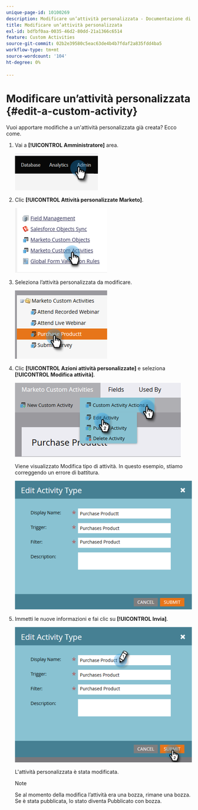 ```yaml
---
unique-page-id: 10100269
description: Modificare un’attività personalizzata - Documentazione di Marketo - Documentazione del prodotto
title: Modificare un’attività personalizzata
exl-id: bdfbf0aa-0035-46d2-80dd-21a1366c6514
feature: Custom Activities
source-git-commit: 02b2e39580c5eac63de4b4b7fdaf2a835fdd4ba5
workflow-type: tm+mt
source-wordcount: '104'
ht-degree: 0%

---
```


# Modificare un’attività personalizzata {#edit-a-custom-activity}

Vuoi apportare modifiche a un&#39;attività personalizzata già creata? Ecco come.

1. Vai a **[!UICONTROL Amministratore]** area.

   ![](assets/edit-a-custom-activity-1.png)

1. Clic **[!UICONTROL Attività personalizzate Marketo]**.

   ![](assets/edit-a-custom-activity-2.png)

1. Seleziona l’attività personalizzata da modificare.

   ![](assets/edit-a-custom-activity-3.png)

1. Clic **[!UICONTROL Azioni attività personalizzate]** e seleziona **[!UICONTROL Modifica attività]**.

   ![](assets/edit-a-custom-activity-4.png)

   Viene visualizzato Modifica tipo di attività. In questo esempio, stiamo correggendo un errore di battitura.

   ![](assets/edit-a-custom-activity-5.png)

1. Immetti le nuove informazioni e fai clic su **[!UICONTROL Invia]**.

   ![](assets/edit-a-custom-activity-6.png)

   L&#39;attività personalizzata è stata modificata.

   >[!NOTE]
   >
   >Se al momento della modifica l’attività era una bozza, rimane una bozza. Se è stata pubblicata, lo stato diventa Pubblicato con bozza.
